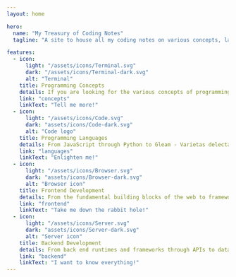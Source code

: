 ```yaml
---
layout: home

hero:
  name: "My Treasury of Coding Notes"
  tagline: "A site to house all my coding notes on various concepts, languages, frameworks, and libraries that I came into contact with"

features:
  - icon:
      light: "/assets/icons/Terminal.svg"
      dark: "/assets/icons/Terminal-dark.svg"
      alt: "Terminal"
    title: Programming Concepts
    details: If you are looking for the various concepts of programming from the basics to functional programming, you're in the right place.
    link: "concepts"
    linkText: "Tell me more!"
  - icon:
      light: "/assets/icons/Code.svg"
      dark: "assets/icons/Code-dark.svg"
      alt: "Code logo"
    title: Programming Languages
    details: From JavaScript through Python to Gleam - Varietas delectat
    link: "languages"
    linkText: "Enlighten me!"
  - icon:
      light: "/assets/icons/Browser.svg"
      dark: "assets/icons/Browser-dark.svg"
      alt: "Browser icon"
    title: Frontend Development
    details: From the fundamental building blocks of the web to frameworks that make our lives easier
    link: "frontend"
    linkText: "Take me down the rabbit hole!"
  - icon:
      light: "/assets/icons/Server.svg"
      dark: "assets/icons/Server-dark.svg"
      alt: "Server icon"
    title: Backend Development
    details: From back end runtimes and frameworks through APIs to databases
    link: "backend"
    linkText: "I want to know everything!"
---
```

